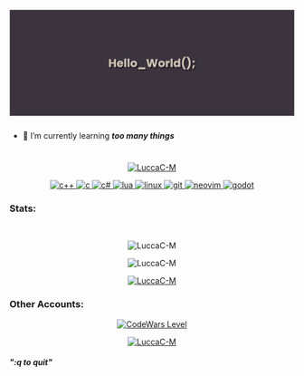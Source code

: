 <h1> 
<img src="https://raw.githubusercontent.com/LuccaC-M/LuccaC-M/master/img/banner.png" alt="banner"/> 
</h1>

- 🌱 I’m currently learning _**too many things**_
<h1></h1>

<p align="center"> <a href="https://github.com/ryo-ma/github-profile-trophy"><img src="https://github-profile-trophy.vercel.app/?username=LuccaC-M&theme=nord&column=-1" alt="LuccaC-M" /></a> </p>

<p align="center"> 
<a href="https://www.w3schools.com/cpp/" target="_blank" rel="noreferrer"> 
<img src="https://skillicons.dev/icons?i=cpp" alt="c++" width="40" height="40"/> 
</a>
<a href="https://www.cprogramming.com/" target="_blank" rel="noreferrer">
<img src="https://skillicons.dev/icons?i=c" alt="c" width="40" height="40"/> 
</a>
<a href="https://learn.microsoft.com/en-us/dotnet/csharp/" target="_blank" rel="noreferrer"> 
<img src="https://skillicons.dev/icons?i=cs" alt="c#" width="40" height="40"/> 
</a> 
<a href="https://lua.org" target="_blank" rel="noreferrer"> 
<img src="https://skillicons.dev/icons?i=lua" alt="lua" width="40" height="40"/> 
</a>   
<a href="https://www.linux.org/" target="_blank" rel="noreferrer"> 
<img src="https://skillicons.dev/icons?i=linux" alt="linux" width="40" height="40"/> 
</a>
<a href="https://git-scm.com/" target="_blank" rel="noreferrer"> 
<img src="https://skillicons.dev/icons?i=git" alt="git" width="40" height="40"/> 
</a>
</a>
</a>
<a href="https://neovim.io" target="_blank" rel="noreferrer"> 
<img src="https://skillicons.dev/icons?i=neovim" alt="neovim" width="40" height="40"/> 
</a>
</a>
<a href="https://godotengine.org" target="_blank" rel="noreferrer"> 
<img src="https://skillicons.dev/icons?i=godot" alt="godot" width="40" height="40"/> 
</a>
</p>

<h3 align="left">Stats:</h3>
<br>
<p align="center">
<img src="https://github-readme-stats-git-masterrstaa-rickstaa.vercel.app/api/top-langs?username=LuccaC-M&show_icons=true&theme=nord&locale=en&layout=compact" alt="LuccaC-M" />
</p>
<p align="center">
<img src="https://github-readme-stats-sigma-five.vercel.app/api?username=LuccaC-M&show_icons=true&theme=nord" alt="LuccaC-M" />
</p>

<p align="center">
<a href="https://www.codewars.com/users/LuccaC-M">
<img src="https://github-readme-streak-stats.herokuapp.com/?user=LuccaC-M&theme=nord" alt="LuccaC-M" />
</a>
</p>
<h3>Other Accounts:</h3>
<p align="center">
<a href=https://www.codewars.com/users/LuccaC-M>
<img src="https://www.codewars.com/users/LuccaC-M/badges/micro" alt="CodeWars Level"/>
</a>
</p>
<p align="center">
<a href="https://gitlab.com/LuccaC-M">
<img src="https://skillicons.dev/icons?i=gitlab" alt="LuccaC-M" width="40" height="40"/>
</a>
</p>

##### ":q to quit"

